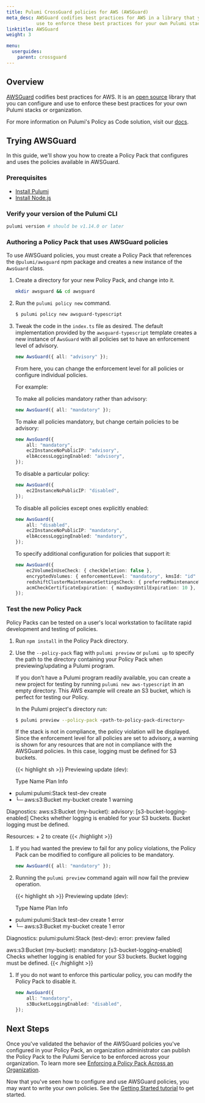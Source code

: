 ```yaml
---
title: Pulumi CrossGuard policies for AWS (AWSGuard)
meta_desc: AWSGuard codifies best practices for AWS in a library that you can configure and
           use to enforce these best practices for your own Pulumi stacks or organization.
linktitle: AWSGuard
weight: 3

menu:
  userguides:
    parent: crossguard
---
```

<!-- markdownlint-disable ul code -->

## Overview

[AWSGuard](https://github.com/pulumi/pulumi-policy-aws) codifies best practices for AWS. It is an [open source](https://github.com/pulumi/pulumi-policy-aws) library that you can configure and use to enforce these best practices for your own Pulumi stacks or organization.

For more information on Pulumi's Policy as Code solution, visit our [docs](/docs/guides/crossguard/get-started).

## Trying AWSGuard

In this guide, we'll show you how to create a Policy Pack that configures and uses the policies available in AWSGuard.

### Prerequisites

- [Install Pulumi](/docs/get-started/install)
- [Install Node.js](https://nodejs.org/en/download/)

### Verify your version of the Pulumi CLI

```sh
pulumi version # should be v1.14.0 or later
```

### Authoring a Policy Pack that uses AWSGuard policies

To use AWSGuard policies, you must create a Policy Pack that references the `@pulumi/awsguard` npm package and creates a new instance of the `AwsGuard` class.

1. Create a directory for your new Policy Pack, and change into it.

    ```sh
    mkdir awsguard && cd awsguard
    ```
1. Run the `pulumi policy new` command.

    ```sh
    $ pulumi policy new awsguard-typescript
    ```

1. Tweak the code in the `index.ts` file as desired. The default implementation provided by the `awsguard-typescript` template creates a new instance of `AwsGuard` with all policies set to have an enforcement level of advisory.

    ```typescript
    new AwsGuard({ all: "advisory" });
    ```

    From here, you can change the enforcement level for all policies or configure individual policies.

    For example:

    To make all policies mandatory rather than advisory:

    ```typescript
    new AwsGuard({ all: "mandatory" });
    ```

    To make all policies mandatory, but change certain policies to be advisory:

    ```typescript
    new AwsGuard({
        all: "mandatory",
        ec2InstanceNoPublicIP: "advisory",
        elbAccessLoggingEnabled: "advisory",
    });
    ```

    To disable a particular policy:

    ```typescript
    new AwsGuard({
        ec2InstanceNoPublicIP: "disabled",
    });
    ```

    To disable all policies except ones explicitly enabled:

    ```typescript
    new AwsGuard({
        all: "disabled",
        ec2InstanceNoPublicIP: "mandatory",
        elbAccessLoggingEnabled: "mandatory",
    });
    ```

    To specify additional configuration for policies that support it:

    ```typescript
    new AwsGuard({
        ec2VolumeInUseCheck: { checkDeletion: false },
        encryptedVolumes: { enforcementLevel: "mandatory", kmsId: "id" },
        redshiftClusterMaintenanceSettingsCheck: { preferredMaintenanceWindow: "Mon:09:30-Mon:10:00" },
        acmCheckCertificateExpiration: { maxDaysUntilExpiration: 10 },
    });
    ```

### Test the new Policy Pack

Policy Packs can be tested on a user's local workstation to facilitate rapid development and testing of policies.

1. Run `npm install` in the Policy Pack directory.

1. Use the `--policy-pack` flag with `pulumi preview` or `pulumi up` to specify the path to the directory containing your Policy Pack when previewing/updating a Pulumi program.

    If you don’t have a Pulumi program readily available, you can create a new project for testing by running `pulumi new aws-typescript` in an empty directory. This AWS example will create an S3 bucket, which is perfect for testing our Policy.

    In the Pulumi project's directory run:

    ```sh
    $ pulumi preview --policy-pack <path-to-policy-pack-directory>
    ```

    If the stack is not in compliance, the policy violation will be displayed. Since the enforcement level for all policies are set to advisory, a warning is shown for any resources that are not in compliance with the AWSGuard policies. In this case, logging must be defined for S3 buckets.

    {{< highlight sh >}}
Previewing update (dev):

    Type                 Name           Plan       Info
+   pulumi:pulumi:Stack  test-dev       create
+   └─ aws:s3:Bucket     my-bucket      create     1 warning

Diagnostics:
aws:s3:Bucket (my-bucket):
    advisory: [s3-bucket-logging-enabled] Checks whether logging is enabled for your S3 buckets.
    Bucket logging must be defined.

Resources:
    + 2 to create
{{< /highlight >}}

1. If you had wanted the preview to fail for any policy violations, the Policy Pack can be modified to configure all policies to be mandatory.

    ```typescript
    new AwsGuard({ all: "mandatory" });
    ```

1. Running the `pulumi preview` command again will now fail the preview operation.

    {{< highlight sh >}}
Previewing update (dev):

    Type                 Name           Plan       Info
+   pulumi:pulumi:Stack  test-dev       create     1 error
+   └─ aws:s3:Bucket     my-bucket      create     1 error

Diagnostics:
pulumi:pulumi:Stack (test-dev):
    error: preview failed

aws:s3:Bucket (my-bucket):
    mandatory: [s3-bucket-logging-enabled] Checks whether logging is enabled for your S3 buckets.
    Bucket logging must be defined.
{{< /highlight >}}

1. If you do not want to enforce this particular policy, you can modify the Policy Pack to disable it.

    ```typescript
    new AwsGuard({
        all: "mandatory",
        s3BucketLoggingEnabled: "disabled",
    });
    ```

## Next Steps

Once you've validated the behavior of the AWSGuard policies you've configured in your Policy Pack, an organization administrator can publish the Policy Pack to the Pulumi Service to be enforced across your organization. To learn more see [Enforcing a Policy Pack Across an Organization](/docs/guides/crossguard/get-started#enforcing-a-policy-pack).

Now that you've seen how to configure and use AWSGuard policies, you may want to write your own policies. See the [Getting Started tutorial](/docs/guides/crossguard/get-started) to get started.
